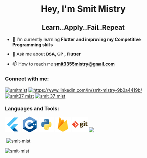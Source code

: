 <h1 align="center">Hey, I'm Smit Mistry</h1>
<h2 align="center">Learn..Apply..Fail..Repeat</h2>


- 🌱 I’m currently learning **Flutter and improving my Competitive Programming skills**

- 💬 Ask me about **DSA, CP , Flutter**

- 📫 How to reach me **smit3355mistry@gmail.com**

<h3 align="left">Connect with me:</h3>
<p align="left">
<a href="https://dev.to/smitmist" target="blank"><img align="center" src="https://cdn.jsdelivr.net/npm/simple-icons@3.0.1/icons/dev-dot-to.svg" alt="smitmist" height="50" width="50" /></a>
<a href="https://www.linkedin.com/in/smit-mistry-9b0a4419b/" target="blank"><img align="center" src="https://www.freepnglogos.com/uploads/linkedin-logo-design-30.png" alt="https://www.linkedin.com/in/smit-mistry-9b0a4419b/" height="50" width="50" /></a>
<a href="https://www.codechef.com/users/smit37_mist" target="blank"><img align="center" src="https://upload.wikimedia.org/wikipedia/en/7/7b/Codechef%28new%29_logo.svg" alt="smit37_mist" height="50" width="150" /></a>
<a href="https://codeforces.com/profile/smit_37_mist" target="blank"><img align="center" src="https://upload.wikimedia.org/wikipedia/commons/thumb/b/b1/Codeforces_logo.svg/320px-Codeforces_logo.svg.png" alt="smit_37_mist" height="50" width="180" /></a>
</p>

<h3 align="left">Languages and Tools:</h3>
<code><img height="50" src="https://raw.githubusercontent.com/github/explore/80688e429a7d4ef2fca1e82350fe8e3517d3494d/topics/flutter/flutter.png"></code>
<code><img height="50" src="https://raw.githubusercontent.com/github/explore/80688e429a7d4ef2fca1e82350fe8e3517d3494d/topics/cpp/cpp.png"></code>
<code><img height="50" src="https://raw.githubusercontent.com/github/explore/80688e429a7d4ef2fca1e82350fe8e3517d3494d/topics/python/python.png"></code>
<code><img height="50" src="https://raw.githubusercontent.com/github/explore/80688e429a7d4ef2fca1e82350fe8e3517d3494d/topics/firebase/firebase.png"></code>
<code><img height="50" src="https://raw.githubusercontent.com/github/explore/80688e429a7d4ef2fca1e82350fe8e3517d3494d/topics/git/git.png"></code>
<code><img height="50" src="https://static.djangoproject.com/img/logos/django-logo-negative.png"></code>

<p>&nbsp;<img align="center" src="https://github-readme-stats.vercel.app/api?username=smit-mist&show_icons=true&locale=en" alt="smit-mist" /></p>

<p><img align="center" src="https://github-readme-streak-stats.herokuapp.com/?user=smit-mist&" alt="smit-mist" /></p>
